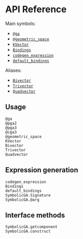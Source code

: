 # API Reference

Main symbols:
- [`@ga`](@ref)
- [`@geometric_space`](@ref)
- [`KVector`](@ref)
- [`Bindings`](@ref)
- [`codegen_expression`](@ref)
- [`default_bindings`](@ref)

Aliases:
- [`Bivector`](@ref)
- [`Trivector`](@ref)
- [`Quadvector`](@ref)

## Usage

```@docs
@ga
@pga2
@pga3
@cga3
@geometric_space
KVector
Bivector
Trivector
Quadvector
```

## Expression generation

```@docs
codegen_expression
Bindings
default_bindings
SymbolicGA.Signature
SymbolicGA.@arg
```

## Interface methods

```@docs
SymbolicGA.getcomponent
SymbolicGA.construct
```
